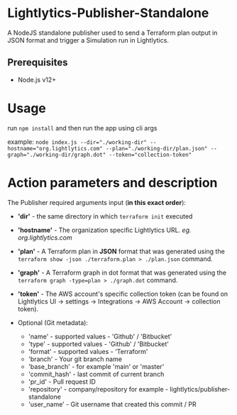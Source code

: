 # Lightlytics-Publisher-Standalone
A NodeJS standalone publisher used to send a Terraform plan output in JSON format and trigger a Simulation run in Lightlytics.

## Prerequisites
- Node.js v12+

# Usage
run `npm install` and then run the app using cli args

example: `node index.js --dir="./working-dir" --hostname="org.lightlytics.com" --plan="./working-dir/plan.json" --graph="./working-dir/graph.dot" --token="collection-token"`

# Action parameters and description
The Publisher required arguments input (**in this exact order**):
* **'dir'** - the same directory in which `terraform init` executed
* **'hostname'** - The organization specific Lightlytics URL. *eg. org.lightlytics.com*
* **'plan'** - A Terraform plan in **JSON** format that was generated using the `terraform show -json ./terraform.plan > ./plan.json` command.
* **'graph'** - A Terraform graph in dot format that was generated using the `terraform graph -type=plan > ./graph.dot` command.
* **'token'** - The AWS account's specific collection token (can be found on Lightlytics UI -> settings -> Integrations -> AWS Account -> collection token).


* Optional (Git metadata):
    * 'name' - supported values - 'Github' / 'Bitbucket'
    * 'type' - supported values - 'Github' / 'Bitbucket'
    * 'format' - supported values - 'Terraform'
    * 'branch' - Your git branch name
    * 'base_branch' - for example 'main' or 'master'
    * 'commit_hash' - last commit of current branch
    * 'pr_id' - Pull request ID
    * 'repository' - company/repository for example - lightlytics/publisher-standalone
    * 'user_name' - Git username that created this commit / PR